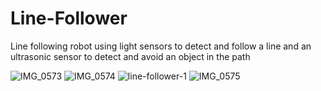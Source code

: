 # Line-Follower
Line following robot using light sensors to detect and follow a line and an ultrasonic sensor to detect and avoid an object in the path


![IMG_0573](https://github.com/Gbell26/Line-Follower/assets/107581827/0c4b2e77-c695-4c83-b895-bd5ec8024d04)
![IMG_0574](https://github.com/Gbell26/Line-Follower/assets/107581827/8b0fd535-0b37-4ed9-a780-e8108da853a6)
![line-follower-1](https://github.com/Gbell26/Line-Follower/assets/107581827/ed9c0230-6758-4225-91d9-509c9a034f32)
![IMG_0575](https://github.com/Gbell26/Line-Follower/assets/107581827/714aa89e-baf3-418b-8022-9e448ee43bd0)
